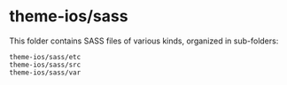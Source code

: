 # theme-ios/sass

This folder contains SASS files of various kinds, organized in sub-folders:

    theme-ios/sass/etc
    theme-ios/sass/src
    theme-ios/sass/var
